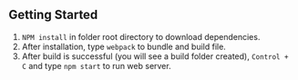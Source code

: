 ## Getting Started
1. `NPM install` in folder root directory to download dependencies.
2. After installation, type `webpack` to bundle and build file.
3. After build is successful (you will see a build folder created), `Control + C` and type `npm start` to run web server.

